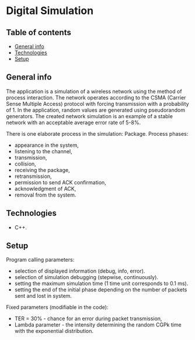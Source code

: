 # Digital Simulation

## Table of contents
* [General info](#general-info)
* [Technologies](#technologies)
* [Setup](#setup)

## General info
The application is a simulation of a wireless network using the method of process interaction. The network operates according to the CSMA (Carrier Sense Multiple Access) protocol with forcing transmission with a probability of 1. In the application, random values are generated using pseudorandom generators. The created network simulation is an example of a stable network with an acceptable average error rate of 5-8%. 

There is one elaborate process in the simulation: Package.
Process phases:
* appearance in the system,
* listening to the channel,
* transmission,
* collision,
* receiving the package,
* retransmission,
* permission to send ACK confirmation,
* acknowledgment of ACK,
* removal from the system. 

## Technologies
* C++.

## Setup
Program calling parameters:
* selection of displayed information (debug, info, error).
* selection of simulation debugging (stepwise, continuously).
* setting the maximum simulation time (1 time unit corresponds to 0.1 ms).
* setting the end of the initial phase depending on the number of packets sent and lost in system.

Fixed parameters (modifiable in the code):
* TER = 30% - chance for an error during packet transmission,
* Lambda parameter - the intensity determining the random CGPk time with the exponential distribution. 

